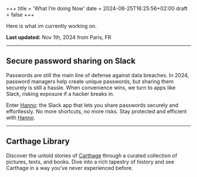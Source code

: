 +++
title = 'What I’m doing Now'
date = 2024-08-25T16:25:56+02:00
draft = false
+++

Here is what im currently  working on.

**Last updated:** Nov 1th, 2024 from Paris, FR

---

## Secure password sharing on Slack
Passwords are still the main line of defense against data breaches. In 2024, password managers help create unique passwords, but sharing them securely is still a hassle. When convenience wins, we turn to apps like Slack, risking exposure if a hacker breaks in.

Enter [Hanno](): the Slack app that lets you share passwords securely and effortlessly. No more shortcuts, no more risks. Stay protected and efficient with [Hanno]().


---
## Carthage Library
Discover the untold stories of [Carthage]() through a curated collection of pictures, texts, and books. Dive into a rich tapestry of history and see Carthage in a way you’ve never experienced before.
